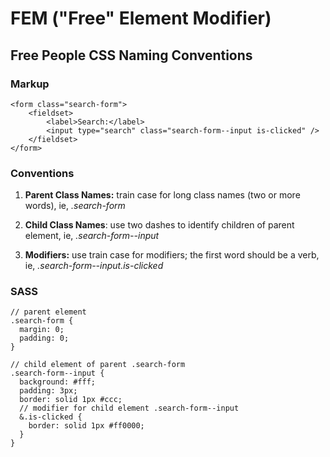 # FEM ("Free" Element Modifier)

##  Free People CSS Naming Conventions

### Markup
    <form class="search-form">
        <fieldset>
            <label>Search:</label>
            <input type="search" class="search-form--input is-clicked" />
        </fieldset>
    </form>

### Conventions

1. **Parent Class Names:** train case for long class names (two or more words), ie, *.search-form*

2. **Child Class Names**: use two dashes to identify children of parent element, ie, *.search-form--input*

3. **Modifiers:** use train case for modifiers; the first word should be a verb, ie, *.search-form--input.is-clicked*

### SASS
    // parent element
    .search-form {
      margin: 0;
      padding: 0;
    }

    // child element of parent .search-form
    .search-form--input {
      background: #fff;
      padding: 3px;
      border: solid 1px #ccc;
      // modifier for child element .search-form--input
      &.is-clicked {
        border: solid 1px #ff0000;
      }
    }